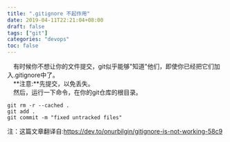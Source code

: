 ```yaml
---
title: ".gitignore 不起作用"
date: 2019-04-11T22:21:04+08:00
draft: false
tags: ["git"]
categories: "devops"
toc: false
---
```

&emsp;有时候你不想让你的文件提交，git似乎能够"知道"他们，即使你已经把它们加入.gitignore中了。  
&emsp;**注意:**先提交，以免丢失。  
&emsp;然后，运行一下命令，在你的git仓库的根目录。
```shell
git rm -r --cached .
git add .
git commit -m "fixed untracked files"
```

注：这篇文章翻译自:https://dev.to/onurbilgin/gitignore-is-not-working-58c9

